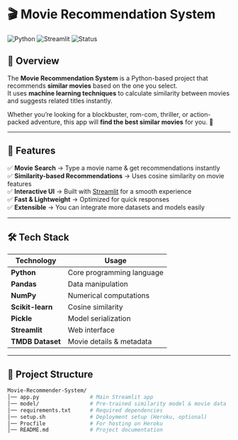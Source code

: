 # 🎬 Movie Recommendation System

![Python](https://img.shields.io/badge/Python-3.13%2B-blue)
![Streamlit](https://img.shields.io/badge/Streamlit-App-red)
![Status](https://img.shields.io/badge/Status-Completed-brightgreen)


## 📌 Overview

The **Movie Recommendation System** is a Python-based project that recommends **similar movies** based on the one you select.  
It uses **machine learning techniques** to calculate similarity between movies and suggests related titles instantly.  

Whether you’re looking for a blockbuster, rom-com, thriller, or action-packed adventure, this app will **find the best similar movies** for you. 🍿

---

## 🚀 Features

✅ **Movie Search** → Type a movie name & get recommendations instantly  
✅ **Similarity-based Recommendations** → Uses cosine similarity on movie features  
✅ **Interactive UI** → Built with [Streamlit](https://streamlit.io/) for a smooth experience  
✅ **Fast & Lightweight** → Optimized for quick responses  
✅ **Extensible** → You can integrate more datasets and models easily

---

## 🛠️ Tech Stack

| Technology       | Usage                        |
|-----------------|-----------------------------|
| **Python**      | Core programming language   |
| **Pandas**      | Data manipulation          |
| **NumPy**       | Numerical computations      |
| **Scikit-learn**| Cosine similarity          |
| **Pickle**      | Model serialization        |
| **Streamlit**   | Web interface              |
| **TMDB Dataset**| Movie details & metadata   |

---

## 📂 Project Structure

```bash
Movie-Recommender-System/
│── app.py                # Main Streamlit app
│── model/                # Pre-trained similarity model & movie data
│── requirements.txt      # Required dependencies
│── setup.sh              # Deployment setup (Heroku, optional)
│── Procfile              # For hosting on Heroku
│── README.md             # Project documentation
